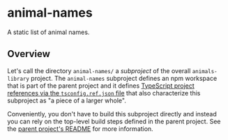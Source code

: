 # animal-names

A static list of animal names.


## Overview

Let's call the directory `animal-names/` a *subproject* of the overall `animals-library` project. The `animal-names`
subproject defines an npm workspace that is part of the parent project and it defines [TypeScript project references via the `tsconfig.ref.json` file](https://www.typescriptlang.org/docs/handbook/project-references.html)
that also characterize this subproject as "a piece of a larger whole".

Conveniently, you don't have to build this subproject directly and instead you can rely on the top-level build steps
defined in the parent project. See the [parent project's README](../README.md) for more information.
